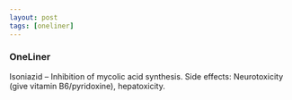 ```yaml
---
layout: post
tags: [oneliner]
---
```



### OneLiner

Isoniazid – Inhibition of mycolic acid synthesis. Side effects: Neurotoxicity (give vitamin B6/pyridoxine), hepatoxicity.
